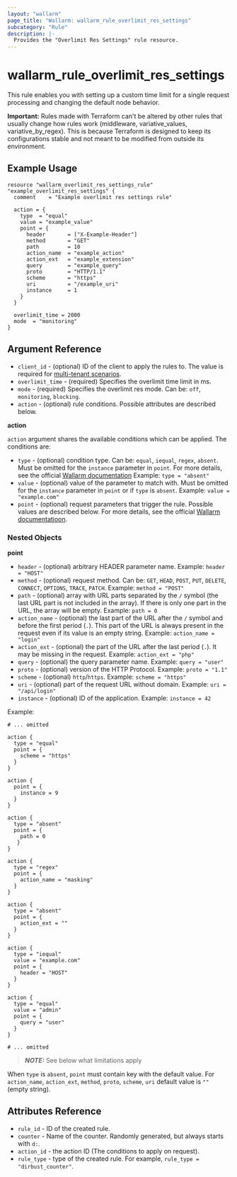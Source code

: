 ```yaml
---
layout: "wallarm"
page_title: "Wallarm: wallarm_rule_overlimit_res_settings"
subcategory: "Rule"
description: |-
  Provides the "Overlimit Res Settings" rule resource.
---
```


# wallarm_rule_overlimit_res_settings

This rule enables you with setting up a custom time limit for a single request processing and changing the default node behavior.

**Important:** Rules made with Terraform can't be altered by other rules that usually change how rules work (middleware, variative_values, variative_by_regex). This is because Terraform is designed to keep its configurations stable and not meant to be modified from outside its environment.

## Example Usage

```hcl
resource "wallarm_overlimit_res_settings_rule" "example_overlimit_res_settings" {
  comment    = "Example overlimit res settings rule"

  action = {
    type  = "equal"
    value = "example_value"
    point = {
      header       = ["X-Example-Header"]
      method       = "GET"
      path         = 10
      action_name  = "example_action"
      action_ext   = "example_extension"
      query        = "example_query"
      proto        = "HTTP/1.1"
      scheme       = "https"
      uri          = "/example_uri"
      instance     = 1
    }
  }

  overlimit_time = 2000
  mode  = "monitoring"
}
```

## Argument Reference

* `client_id` - (optional) ID of the client to apply the rules to. The value is required for [multi-tenant scenarios][1].
* `overlimit_time` - (required) Specifies the overlimit time limit in ms.
* `mode` - (required) Specifies the overlimit res mode. Can be: `off`, `monitoring`, `blocking`.
* `action` - (optional) rule conditions. Possible attributes are described below.

**action**

`action` argument shares the available conditions which can be applied. The conditions are:

* `type` - (optional) condition type. Can be: `equal`, `iequal`, `regex`, `absent`. Must be omitted for the `instance` parameter in `point`.
  For more details, see the official [Wallarm documentation](https://docs.wallarm.com/user-guides/rules/add-rule/#condition-types)
  Example:
  `type = "absent"`
* `value` - (optional) value of the parameter to match with. Must be omitted for the `instance` parameter in `point` or if `type` is `absent`.
  Example:
  `value = "example.com"`
* `point` - (optional) request parameters that trigger the rule. Possible values are described below. For more details, see the official [Wallarm documentatioon](https://docs.wallarm.com/user-guides/rules/request-processing/#identifying-and-parsing-the-request-parts).

### Nested Objects

**point**

  * `header` - (optional) arbitrary HEADER parameter name.
  Example:
  `header = "HOST"`
  * `method` - (optional) request method. Can be: `GET`, `HEAD`, `POST`, `PUT`, `DELETE`, `CONNECT`, `OPTIONS`, `TRACE`, `PATCH`.
  Example:
  `method = "POST"`
  * `path` - (optional) array with URL parts separated by the `/` symbol (the last URL part is not included in the array). If there is only one part in the URL, the array will be empty.
  Example:
  `path = 0`
  * `action_name` - (optional) the last part of the URL after the `/` symbol and before the first period (`.`). This part of the URL is always present in the request even if its value is an empty string.
  Example:
  `action_name = "login"`
  * `action_ext` - (optional) the part of the URL after the last period (`.`). It may be missing in the request.
  Example:
  `action_ext = "php"`
  * `query` - (optional) the query parameter name.
  Example:
  `query = "user"`
  * `proto` - (optional) version of the HTTP Protocol.
  Example:
  `proto = "1.1"`
  * `scheme` - (optional) `http`/`https`.
  Example:
  `scheme = "https"`
  * `uri` - (optional) part of the request URL without domain.
  Example:
  `uri = "/api/login"`
  * `instance` - (optional) ID of the application.
  Example:
  `instance = 42`

Example:

  ```hcl
  # ... omitted

  action {
    type = "equal"
    point = {
      scheme = "https"
    }
  }

  action {
    point = {
      instance = 9
    }
  }

  action {
    type = "absent"
    point = {
      path = 0
     }
  }

  action {
    type = "regex"
    point = {
      action_name = "masking"
    }
  }

  action {
    type = "absent"
    point = {
      action_ext = ""
    }
  }

  action {
    type = "iequal"
    value = "example.com"
    point = {
      header = "HOST"
    }
  }

  action {
    type = "equal"
    value = "admin"
    point = {
      query = "user"
    }
  }

  # ... omitted
  ```

> **_NOTE:_**
See below what limitations apply

When `type` is `absent`, `point` must contain key with the default value. For `action_name`, `action_ext`, `method`, `proto`, `scheme`, `uri` default value is `""` (empty string).

## Attributes Reference

* `rule_id` - ID of the created rule.
* `counter` - Name of the counter. Randomly generated, but always starts with `d:`.
* `action_id` - the action ID (The conditions to apply on request).
* `rule_type` - type of the created rule. For example, `rule_type = "dirbust_counter"`.


[1]: https://docs.wallarm.com/installation/multi-tenant/overview/
